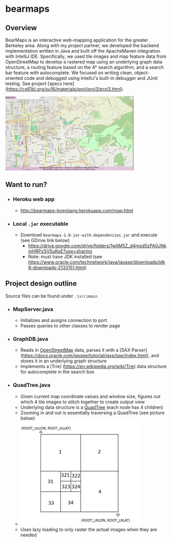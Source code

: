 # bearmaps

## Overview
BearMaps is an interactive web-mapping application for the greater Berkeley area. Along with my project partner, we developed the backend implementation written in Java and built off the ApacheMaven integration with IntelliJ IDE. Specifically, we used tile images and map feature data from OpenStreetMap to develop a rastered map using an underlying graph data structure, a routing feature based on the A* search algorithm, and a search bar feature with autocomplete. We focused on writing clean, object-oriented code and debugged using IntelliJ's built-in debugger and JUnit testing. See project [specs here] (https://cs61bl.org/su16/materials/proj/proj3/proj3.html).

![](demo.gif)

## Want to run?
- ### Heroku web app
	- http://bearmaps-lorenjiang.herokuapp.com/map.html
	
- ### Local `.jar` executable
	- Download `bearmaps-1.0-jar-with-dependencies.jar` and execute (see GDrive link below)
		- https://drive.google.com/drive/folders/1wIiM5Z_d4msd5zPA0JNkmHRPzSV5uKqE?usp=sharing 
		- Note: must have JDK installed (see https://www.oracle.com/technetwork/java/javase/downloads/jdk8-downloads-2133151.html)

## Project design outline
Source files can be found under `.\src\main`
- ### MapServer.java
	- Initializes and assigns connection to port. 
	- Passes queries to other classes to render page
	
- ### GraphDB.java
	- Reads in [OpenStreetMap](https://www.openstreetmap.org/) data, parses it with a [SAX Parser] (https://docs.oracle.com/javase/tutorial/jaxp/sax/index.html), and stores it in an underlying graph structure 
	- Implements a [Trie] (https://en.wikipedia.org/wiki/Trie) data structure for autocomplete in the search box

- ### QuadTree.java
	- Given current map coordinate values and window size, figures out which 4 tile images to stitch together to create output view
	- Underlying data structure is a [QuadTree](https://en.wikipedia.org/wiki/Quadtree) (each node has 4 children)
	- Zooming in and out is essentially traversing a QuadTree (see picture below)
	- ![](quadtree_raster.jpg)
	- Uses lazy loading to only raster the actual images when they are needed 
